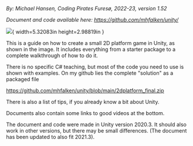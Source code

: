 *By: Michael Hansen, Coding Pirates Furesø, 2022-23, version 1.52*

*Document and code available here: <https://github.com/mhfalken/unity/>*

![](media/image1.png){ width=5.32083in height=2.98819in }

This is a guide on how to create a small 2D platform game in Unity,
as shown in the image. It includes everything from a starter package to a
complete walkthrough of how to do it.

There is no specific C# teaching, but most of the code you
need to use is shown with examples. On my github lies the complete
"solution" as a packaged file

<https://github.com/mhfalken/unity/blob/main/2dplatform_final.zip>

There is also a list of tips, if you already know a bit about Unity.

Documents also contain some links to good videos at the bottom.

The document and code were made in Unity version 2020.3. It should also
work in other versions, but there may be small differences. (The document has been
updated to also fit 2021.3).
